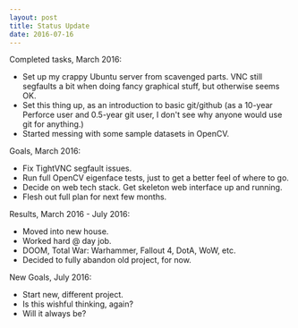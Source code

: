 ```yaml
---
layout: post
title: Status Update
date: 2016-07-16
---
```


Completed tasks, March 2016:

* Set up my crappy Ubuntu server from scavenged parts. VNC still segfaults a bit when doing fancy graphical stuff, but otherwise seems OK.
* Set this thing up, as an introduction to basic git/github (as a 10-year Perforce user and 0.5-year git user, I don't see why anyone would use git for anything.)
* Started messing with some sample datasets in OpenCV.

Goals, March 2016:

* Fix TightVNC segfault issues.
* Run full OpenCV eigenface tests, just to get a better feel of where to go.
* Decide on web tech stack. Get skeleton web interface up and running.
* Flesh out full plan for next few months.

Results, March 2016 - July 2016:

* Moved into new house.
* Worked hard @ day job.
* DOOM, Total War: Warhammer, Fallout 4, DotA, WoW, etc.
* Decided to fully abandon old project, for now.

New Goals, July 2016:

* Start new, different project.
* Is this wishful thinking, again?
* Will it always be?

